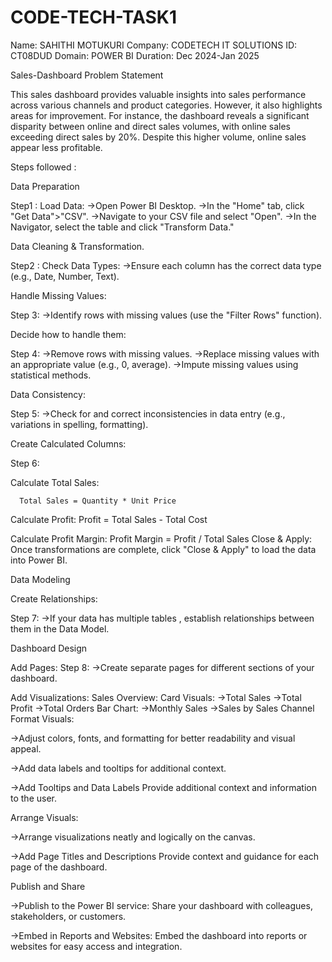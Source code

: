 # CODE-TECH-TASK1

Name: SAHITHI MOTUKURI
Company: CODETECH IT SOLUTIONS
ID: CT08DUD
Domain: POWER BI
Duration: Dec 2024-Jan 2025

Sales-Dashboard
Problem Statement

This sales dashboard provides valuable insights into sales performance across various channels and product categories. However, it also highlights areas for improvement. For instance, the dashboard reveals a significant disparity between online and direct sales volumes, with online sales exceeding direct sales by 20%. Despite this higher volume, online sales appear less profitable.

Steps followed : 

Data Preparation

Step1 : Load Data: ->Open Power BI Desktop.
->In the "Home" tab, click "Get Data">"CSV".
->Navigate to your CSV file and select "Open".
->In the Navigator, select the table and click "Transform Data."

Data Cleaning & Transformation.

Step2 : Check Data Types:
->Ensure each column has the correct data type (e.g., Date, Number, Text).

Handle Missing Values:

Step 3: ->Identify rows with missing values (use the "Filter Rows" function).

Decide how to handle them:

Step 4: ->Remove rows with missing values.
->Replace missing values with an appropriate value (e.g., 0, average).
->Impute missing values using statistical methods.

Data Consistency:

Step 5:
->Check for and correct inconsistencies in data entry (e.g., variations in spelling, formatting).

Create Calculated Columns:

Step 6:

Calculate Total Sales:

      Total Sales = Quantity * Unit Price
Calculate Profit:
        Profit = Total Sales - Total Cost
      
Calculate Profit Margin:
        Profit Margin = Profit / Total Sales
Close & Apply:
     Once transformations are complete, click "Close & Apply" to load the data into Power BI.

Data Modeling

Create Relationships:

Step 7:
->If your data has multiple tables , establish relationships between them in the Data Model.

Dashboard Design

Add Pages:
Step 8:
->Create separate pages for different sections of your dashboard.

Add Visualizations:
Sales Overview:
Card Visuals:
  ->Total Sales
  ->Total Profit
  ->Total Orders
Bar Chart:
   ->Monthly Sales
   ->Sales by Sales Channel
Format Visuals:

->Adjust colors, fonts, and formatting for better readability and visual appeal.

->Add data labels and tooltips for additional context.

->Add Tooltips and Data Labels Provide additional context and information to the user.

Arrange Visuals:

->Arrange visualizations neatly and logically on the canvas.

->Add Page Titles and Descriptions Provide context and guidance for each page of the dashboard.

Publish and Share

->Publish to the Power BI service: Share your dashboard with colleagues, stakeholders, or customers.

->Embed in Reports and Websites: Embed the dashboard into reports or websites for easy access and integration.
